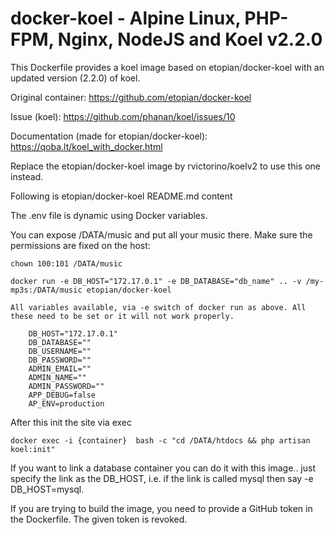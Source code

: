 # docker-koel - Alpine Linux, PHP-FPM, Nginx, NodeJS and Koel v2.2.0
This Dockerfile provides a koel image based on etopian/docker-koel with an updated version (2.2.0) of koel.

Original container: https://github.com/etopian/docker-koel

Issue (koel): https://github.com/phanan/koel/issues/10

Documentation (made for etopian/docker-koel): https://qoba.lt/koel_with_docker.html

Replace the etopian/docker-koel image by rvictorino/koelv2 to use this one instead.

Following is etopian/docker-koel README.md content



The .env file is dynamic using Docker variables.

You can expose /DATA/music and put all your music there. Make sure the permissions are fixed on the host:

`chown 100:101 /DATA/music`

```
docker run -e DB_HOST="172.17.0.1" -e DB_DATABASE="db_name" .. -v /my-mp3s:/DATA/music etopian/docker-koel 

All variables available, via -e switch of docker run as above. All these need to be set or it will not work properly.

    DB_HOST="172.17.0.1"
    DB_DATABASE=""
    DB_USERNAME=""
    DB_PASSWORD=""
    ADMIN_EMAIL=""
    ADMIN_NAME=""
    ADMIN_PASSWORD=""
    APP_DEBUG=false
    AP_ENV=production
```

After this init the site via exec

```
docker exec -i {container}  bash -c "cd /DATA/htdocs && php artisan koel:init"
```

If you want to link a database container you can do it with this image.. just specify the link as the DB_HOST, i.e. if the link is called mysql then say -e DB_HOST=mysql.

If you are trying to build the image, you need to provide a GitHub token in the Dockerfile. The given token is revoked.
